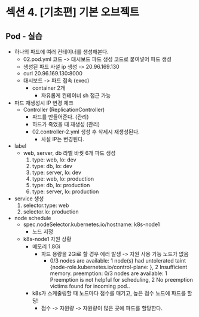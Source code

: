 # 섹션 4. [기초편] 기본 오브젝트

## Pod - 실습
- 하나의 파드에 여러 컨테이너를 생성해본다.
  - 02.pod.yml 코드 -> 대시보드 파드 생성 코드로 붙여넣어 파드 생성
  - 생성된 파드 사설 ip 생성 -> 20.96.169.130
  - curl 20.96.169.130:8000
  - 대시보드 -> 파드 접속 (exec)
    - container 2개 
      - 자유롭게 컨테이너 sh 접근 가능
- 파드 재생성시 IP 변경 체크
  - Controller (ReplicationController)
    - 파드를 만들어준다. (관리)
    - 하드가 죽었을 때 재생성 (관리)
    - 02.controller-2.yml 생성 후 삭제시 재생성된다.
      - 사설 IP는 변경된다.
- label
  - web, server, db 라벨 바꿧 6개 파드 생성
    1. type: web, lo: dev
    2. type: db, lo: dev
    3. type: server, lo: dev
    4. type: web, lo: production
    5. type: db, lo: production
    6. type: server, lo: production
- service 생성
  1. selector.type: web 
  2. selector.lo: production 
- node schedule
  - spec.nodeSelector.kubernetes.io/hostname: k8s-node1
    - 노드 지정
  - k8s-node1 자원 상황
    - 메모리 1.8Gi
      - 파드 용량을 2Gi로 할 경우 에러 발생 -> 자원 사용 가능 노드가 없음
        - 0/3 nodes are available: 1 node(s) had untolerated taint {node-role.kubernetes.io/control-plane: }, 2 Insufficient memory. preemption: 0/3 nodes are available: 1 Preemption is not helpful for scheduling, 2 No preemption victims found for incoming pod..
    - k8s가 스케줄링할 때 노드마다 점수를 매기고, 높은 점수 노드에 파드를 할당!
      - 점수 -> 자원량 -> 자원량이 많은 곳에 파드를 할당한다.
